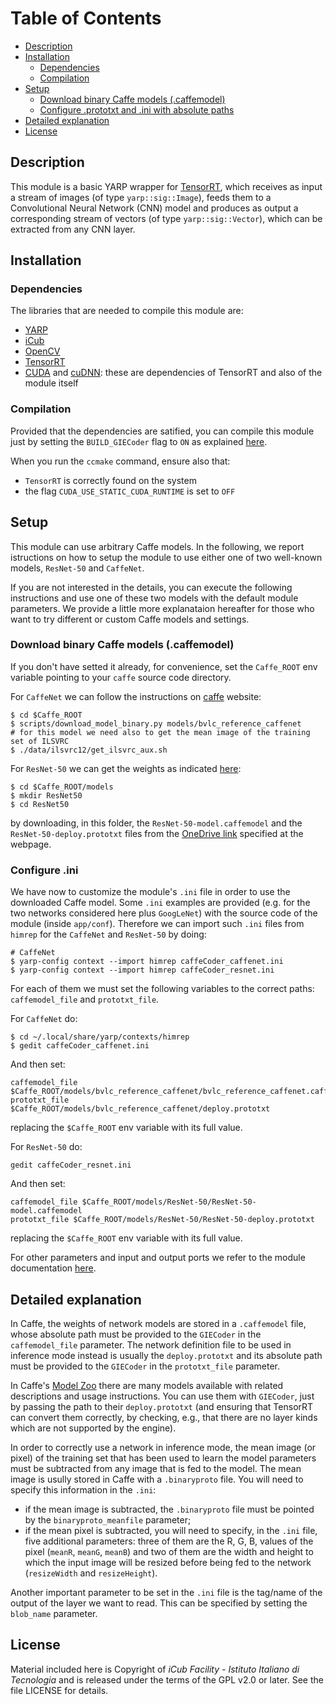 Table of Contents
=================
  * [Description](#description)
  * [Installation](#installation)
    * [Dependencies](#dependencies)
    * [Compilation](#compilation)
  * [Setup](#setup)
    * [Download binary Caffe models (.caffemodel)](#caffemodel)
    * [Configure .prototxt and .ini with absolute paths](#config)
  * [Detailed explanation](#details)
  * [License](#license)

## Description

This module is a basic YARP wrapper for [TensorRT](https://developer.nvidia.com/tensorrt), which receives as input a stream of images (of type `yarp::sig::Image`), feeds them to a Convolutional Neural Network (CNN) model and produces as output a corresponding stream of vectors (of type `yarp::sig::Vector`), which can be extracted from any CNN layer.

## Installation

### Dependencies

The libraries that are needed to compile this module are:

- [YARP](https://github.com/robotology/yarp) 
- [iCub](https://github.com/robotology/icub-main) 
- [OpenCV](http://opencv.org/releases.html) 
- [TensorRT](https://developer.nvidia.com/tensorrt)
- [CUDA](https://developer.nvidia.com/cuda-zone) and [cuDNN](https://developer.nvidia.com/cudnn): these are dependencies of TensorRT and also of the module itself

### Compilation

Provided that the dependencies are satified, you can compile this module just by setting the `BUILD_GIECoder` flag to `ON` as explained [here](https://www.github.com/robotology/himrep/README/#compilation).

When you run the `ccmake` command, ensure also that:

- `TensorRT` is correctly found on the system
- the flag `CUDA_USE_STATIC_CUDA_RUNTIME` is set to `OFF`

## Setup

This module can use arbitrary Caffe models. In the following, we report istructions on how to setup the module to use either one of two well-known models, `ResNet-50` and `CaffeNet`.

If you are not interested in the details, you can execute the following instructions and use one of these two models with the default module parameters. We provide a little more explanataion hereafter for those who want to try different or custom Caffe models and settings.

### Download binary Caffe models (.caffemodel)

If you don't have setted it already, for convenience, set the `Caffe_ROOT` env variable pointing to your `caffe` source code directory. 
 
For `CaffeNet` we can follow the instructions on [caffe](http://caffe.berkeleyvision.org/model_zoo.html) website:

~~~
$ cd $Caffe_ROOT
$ scripts/download_model_binary.py models/bvlc_reference_caffenet
# for this model we need also to get the mean image of the training set of ILSVRC 
$ ./data/ilsvrc12/get_ilsvrc_aux.sh
~~~

For `ResNet-50` we can get the weights as indicated [here](https://github.com/KaimingHe/deep-residual-networks):

~~~
$ cd $Caffe_ROOT/models
$ mkdir ResNet50
$ cd ResNet50
~~~

by downloading, in this folder, the `ResNet-50-model.caffemodel` and the `ResNet-50-deploy.prototxt` files from the [OneDrive link](https://onedrive.live.com/?authkey=%21AAFW2-FVoxeVRck&id=4006CBB8476FF777%2117887&cid=4006CBB8476FF777) specified at the webpage.

### Configure .ini

We have now to customize the module's `.ini` file in order to use the downloaded Caffe model. Some `.ini` examples are provided (e.g. for the two networks considered here plus `GoogLeNet`) with the source code of the module (inside `app/conf`). Therefore we can import such `.ini` files from `himrep` for the `CaffeNet` and `ResNet-50` by doing:

~~~
# CaffeNet
$ yarp-config context --import himrep caffeCoder_caffenet.ini
$ yarp-config context --import himrep caffeCoder_resnet.ini
~~~

For each of them we must set the following variables to the correct paths: `caffemodel_file` and `prototxt_file`.

For `CaffeNet` do:

~~~
$ cd ~/.local/share/yarp/contexts/himrep
$ gedit caffeCoder_caffenet.ini
~~~

And then set:

~~~
caffemodel_file $Caffe_ROOT/models/bvlc_reference_caffenet/bvlc_reference_caffenet.caffemodel
prototxt_file $Caffe_ROOT/models/bvlc_reference_caffenet/deploy.prototxt
~~~

replacing the `$Caffe_ROOT` env variable with its full value.

For `ResNet-50` do:

~~~
gedit caffeCoder_resnet.ini
~~~

And then set:

~~~
caffemodel_file $Caffe_ROOT/models/ResNet-50/ResNet-50-model.caffemodel
prototxt_file $Caffe_ROOT/models/ResNet-50/ResNet-50-deploy.prototxt
~~~

replacing the `$Caffe_ROOT` env variable with its full value.

For other parameters and input and output ports we refer to the module documentation [here](http://robotology.github.io/himrep/doxygen/doc/html/group__GIECoder.html).

## Detailed explanation

In Caffe, the weights of network models are stored in a `.caffemodel` file, whose absolute path must be provided to the `GIECoder` in the `caffemodel_file` parameter. The network definition file to be used in inference mode instead is usually the `deploy.prototxt` and its absolute path must be provided to the `GIECoder` in the `prototxt_file` parameter.

In Caffe's [Model Zoo](http://caffe.berkeleyvision.org/model_zoo.html) there are many models available with related descriptions and usage instructions. You can use them with `GIECoder`, just by passing the path to their `deploy.prototxt` (and ensuring that TensorRT can convert them correctly, by checking, e.g., that there are no layer kinds which are not supported by the engine).

In order to correctly use a network in inference mode, the mean image (or pixel) of the training set that has been used to learn the model parameters must be subtracted from any image that is fed to the model. The mean image is usully stored in Caffe with a `.binaryproto` file. You will need to specify this information in the `.ini`:

- if the mean image is subtracted, the `.binaryproto` file must be pointed by the `binaryproto_meanfile` parameter;
- if the mean pixel is subtracted, you will need to specify, in the `.ini` file, five additional parameters: three of them are the R, G, B, values of the pixel (`meanR`, `meanG`, `meanB`) and two of them are the width and height to which the input image will be resized before being fed to the network (`resizeWidth` and `resizeHeight`).

Another important parameter to be set in the `.ini` file is the tag/name of the output of the layer we want to read. This can be specified by setting the `blob_name` parameter.

## License

Material included here is Copyright of _iCub Facility - Istituto Italiano di Tecnologia_ and is released under the terms of the GPL v2.0 or later. See the file LICENSE for details.
